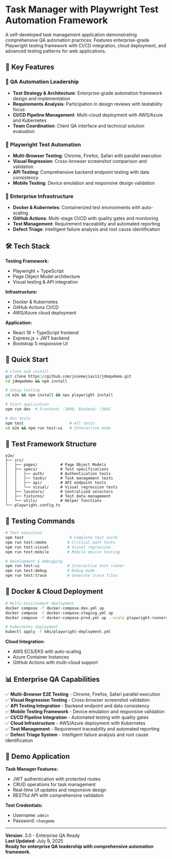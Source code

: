 # Task Manager with Playwright Test Automation Framework

A self-developed task management application demonstrating comprehensive QA automation practices. Features enterprise-grade Playwright testing framework with CI/CD integration, cloud deployment, and advanced testing patterns for web applications.

## 🚀 Key Features

### 🎯 **QA Automation Leadership**
- **Test Strategy & Architecture**: Enterprise-grade automation framework design and implementation
- **Requirements Analysis**: Participation in design reviews with testability focus
- **CI/CD Pipeline Management**: Multi-cloud deployment with AWS/Azure and Kubernetes
- **Team Coordination**: Client QA interface and technical solution evaluation

### 🧪 **Playwright Test Automation**
- **Multi-Browser Testing**: Chrome, Firefox, Safari with parallel execution
- **Visual Regression**: Cross-browser screenshot comparison and validation
- **API Testing**: Comprehensive backend endpoint testing with data consistency
- **Mobile Testing**: Device emulation and responsive design validation

### 🔧 **Enterprise Infrastructure**
- **Docker & Kubernetes**: Containerized test environments with auto-scaling
- **GitHub Actions**: Multi-stage CI/CD with quality gates and monitoring
- **Test Management**: Requirement traceability and automated reporting
- **Defect Triage**: Intelligent failure analysis and root cause identification

## 🛠 Tech Stack

**Testing Framework:**
- Playwright + TypeScript
- Page Object Model architecture
- Visual testing & API integration

**Infrastructure:**
- Docker & Kubernetes
- GitHub Actions CI/CD
- AWS/Azure cloud deployment

**Application:**
- React 18 + TypeScript frontend
- Express.js + JWT backend
- Bootstrap 5 responsive UI

## 🚀 Quick Start

```bash
# Clone and install
git clone https://github.com/josemejias11/jdmqademo.git
cd jdmqademo && npm install

# Setup testing
cd e2e && npm install && npx playwright install

# Start application
npm run dev  # Frontend: :3000, Backend: :3001

# Run tests
npm test                    # All tests
cd e2e && npm run test:ui   # Interactive mode
```

## 🧪 Test Framework Structure

```
e2e/
├── src/
│   ├── pages/          # Page Object Models
│   ├── specs/          # Test specifications
│   │   ├── auth/       # Authentication tests
│   │   ├── tasks/      # Task management tests
│   │   ├── api/        # API endpoint tests
│   │   └── visual/     # Visual regression tests
│   ├── locators/       # Centralized selectors
│   ├── fixtures/       # Test data management
│   └── utils/          # Helper functions
└── playwright.config.ts
```

## 🔧 Testing Commands

```bash
# Test execution
npm test                    # Complete test suite
npm run test:smoke         # Critical path tests
npm run test:visual        # Visual regression
npm run test:mobile        # Mobile device testing

# Development & debugging
npm run test:ui            # Interactive test runner
npm run test:debug         # Debug mode
npm run test:trace         # Generate trace files
```

## 🐳 Docker & Cloud Deployment

```bash
# Multi-environment deployment
docker compose -f docker-compose.dev.yml up
docker compose -f docker-compose.staging.yml up
docker compose -f docker-compose.prod.yml up --scale playwright-runner=3

# Kubernetes deployment
kubectl apply -f k8s/playwright-deployment.yml
```

**Cloud Integration:**
- AWS ECS/EKS with auto-scaling
- Azure Container Instances
- GitHub Actions with multi-cloud support

## 📊 Enterprise QA Capabilities

✅ **Multi-Browser E2E Testing** - Chrome, Firefox, Safari parallel execution  
✅ **Visual Regression Testing** - Cross-browser screenshot validation  
✅ **API Testing Integration** - Backend endpoint and data consistency  
✅ **Mobile Testing Framework** - Device emulation and responsive validation  
✅ **CI/CD Pipeline Integration** - Automated testing with quality gates  
✅ **Cloud Infrastructure** - AWS/Azure deployment with Kubernetes  
✅ **Test Management** - Requirement traceability and automated reporting  
✅ **Defect Triage System** - Intelligent failure analysis and root cause identification  

## 🎯 Demo Application

**Task Manager Features:**
- JWT authentication with protected routes
- CRUD operations for task management
- Real-time UI updates and responsive design
- RESTful API with comprehensive validation

**Test Credentials:**
- Username: `admin`
- Password: `changeme`

---

**Version**: 3.0 - Enterprise QA Ready  
**Last Updated**: July 9, 2025  
**Ready for enterprise QA leadership with comprehensive automation framework.**
